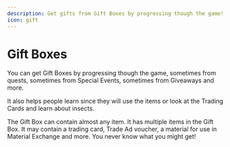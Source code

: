 ```yaml
---
description: Get gifts from Gift Boxes by progressing though the game!
icon: gift
---
```


# Gift Boxes

You can get Gift Boxes by progressing though the game, sometimes from quests, sometimes from Special Events, sometimes from Giveaways and more.

It also helps people learn since they will use the items or look at the Trading Cards and learn about insects.

The Gift Box can contain almost any item. It has multiple items in the Gift Box. It may contain a trading card, Trade Ad voucher, a material for use in Material Exchange and more. You never know what you might get!
